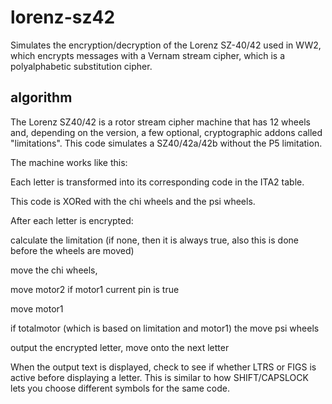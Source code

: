 # lorenz-sz42
Simulates the encryption/decryption of the Lorenz SZ-40/42 used in WW2, which encrypts messages with a Vernam stream cipher, which is a polyalphabetic substitution cipher.

## algorithm
The Lorenz SZ40/42 is a rotor stream cipher machine that has 12 wheels and, depending on the version, a few optional, cryptographic addons called "limitations". This code simulates a SZ40/42a/42b without the P5 limitation.

The machine works like this:

Each letter is transformed into its corresponding code in the ITA2 table.

This code is XORed with the chi wheels and the psi wheels.

After each letter is encrypted: 

calculate the limitation (if none, then it is always true, also this is done before the wheels are moved)

move the chi wheels,

move motor2 if motor1 current pin is true

move motor1

if totalmotor (which is based on limitation and motor1) the move psi wheels

output the encrypted letter, move onto the next letter

When the output text is displayed, check to see if whether LTRS or FIGS is active before displaying a letter. This is similar to how SHIFT/CAPSLOCK lets you choose different symbols for the same code.

